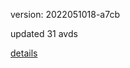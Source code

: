 version: 2022051018-a7cb

updated 31 avds

[details](https://github.com/0x74f917491bfa7ebfa379/ali_avd_db/blob/master/change_log/2022/05/10/18/a7cb.txt)